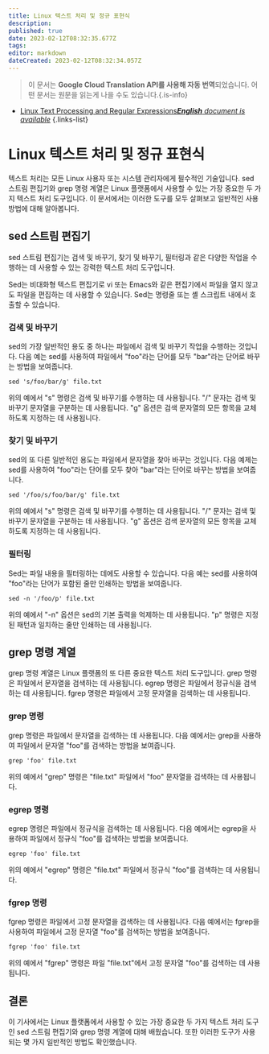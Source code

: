 ```yaml
---
title: Linux 텍스트 처리 및 정규 표현식
description: 
published: true
date: 2023-02-12T08:32:35.677Z
tags: 
editor: markdown
dateCreated: 2023-02-12T08:32:34.057Z
---
```


> 이 문서는 **Google Cloud Translation API를 사용해 자동 번역**되었습니다.
어떤 문서는 원문을 읽는게 나을 수도 있습니다.{.is-info}



- [Linux Text Processing and Regular Expressions***English** document is available*](/en/Knowledge-base/Linux/linux-text-processing-and-regular-expressions)
{.links-list}


# Linux 텍스트 처리 및 정규 표현식

텍스트 처리는 모든 Linux 사용자 또는 시스템 관리자에게 필수적인 기술입니다. sed 스트림 편집기와 grep 명령 계열은 Linux 플랫폼에서 사용할 수 있는 가장 중요한 두 가지 텍스트 처리 도구입니다. 이 문서에서는 이러한 도구를 모두 살펴보고 일반적인 사용 방법에 대해 알아봅니다.

## sed 스트림 편집기

sed 스트림 편집기는 검색 및 바꾸기, 찾기 및 바꾸기, 필터링과 같은 다양한 작업을 수행하는 데 사용할 수 있는 강력한 텍스트 처리 도구입니다.

Sed는 비대화형 텍스트 편집기로 vi 또는 Emacs와 같은 편집기에서 파일을 열지 않고도 파일을 편집하는 데 사용할 수 있습니다. Sed는 명령줄 또는 셸 스크립트 내에서 호출할 수 있습니다.

### 검색 및 바꾸기

sed의 가장 일반적인 용도 중 하나는 파일에서 검색 및 바꾸기 작업을 수행하는 것입니다. 다음 예는 sed를 사용하여 파일에서 "foo"라는 단어를 모두 "bar"라는 단어로 바꾸는 방법을 보여줍니다.

```
sed 's/foo/bar/g' file.txt
```

위의 예에서 "s" 명령은 검색 및 바꾸기를 수행하는 데 사용됩니다. "/" 문자는 검색 및 바꾸기 문자열을 구분하는 데 사용됩니다. "g" 옵션은 검색 문자열의 모든 항목을 교체하도록 지정하는 데 사용됩니다.

### 찾기 및 바꾸기

sed의 또 다른 일반적인 용도는 파일에서 문자열을 찾아 바꾸는 것입니다. 다음 예제는 sed를 사용하여 "foo"라는 단어를 모두 찾아 "bar"라는 단어로 바꾸는 방법을 보여줍니다.

```
sed '/foo/s/foo/bar/g' file.txt
```

위의 예에서 "s" 명령은 검색 및 바꾸기를 수행하는 데 사용됩니다. "/" 문자는 검색 및 바꾸기 문자열을 구분하는 데 사용됩니다. "g" 옵션은 검색 문자열의 모든 항목을 교체하도록 지정하는 데 사용됩니다.

### 필터링

Sed는 파일 내용을 필터링하는 데에도 사용할 수 있습니다. 다음 예는 sed를 사용하여 "foo"라는 단어가 포함된 줄만 인쇄하는 방법을 보여줍니다.

```
sed -n '/foo/p' file.txt
```

위의 예에서 "-n" 옵션은 sed의 기본 출력을 억제하는 데 사용됩니다. "p" 명령은 지정된 패턴과 일치하는 줄만 인쇄하는 데 사용됩니다.

## grep 명령 계열

grep 명령 계열은 Linux 플랫폼의 또 다른 중요한 텍스트 처리 도구입니다. grep 명령은 파일에서 문자열을 검색하는 데 사용됩니다. egrep 명령은 파일에서 정규식을 검색하는 데 사용됩니다. fgrep 명령은 파일에서 고정 문자열을 검색하는 데 사용됩니다.

### grep 명령

grep 명령은 파일에서 문자열을 검색하는 데 사용됩니다. 다음 예에서는 grep을 사용하여 파일에서 문자열 "foo"를 검색하는 방법을 보여줍니다.

```
grep 'foo' file.txt
```

위의 예에서 "grep" 명령은 "file.txt" 파일에서 "foo" 문자열을 검색하는 데 사용됩니다.

### egrep 명령

egrep 명령은 파일에서 정규식을 검색하는 데 사용됩니다. 다음 예에서는 egrep을 사용하여 파일에서 정규식 "foo"를 검색하는 방법을 보여줍니다.

```
egrep 'foo' file.txt
```

위의 예에서 "egrep" 명령은 "file.txt" 파일에서 정규식 "foo"를 검색하는 데 사용됩니다.

### fgrep 명령

fgrep 명령은 파일에서 고정 문자열을 검색하는 데 사용됩니다. 다음 예에서는 fgrep을 사용하여 파일에서 고정 문자열 "foo"를 검색하는 방법을 보여줍니다.

```
fgrep 'foo' file.txt
```

위의 예에서 "fgrep" 명령은 파일 "file.txt"에서 고정 문자열 "foo"를 검색하는 데 사용됩니다.

## 결론

이 기사에서는 Linux 플랫폼에서 사용할 수 있는 가장 중요한 두 가지 텍스트 처리 도구인 sed 스트림 편집기와 grep 명령 계열에 대해 배웠습니다. 또한 이러한 도구가 사용되는 몇 가지 일반적인 방법도 확인했습니다.
